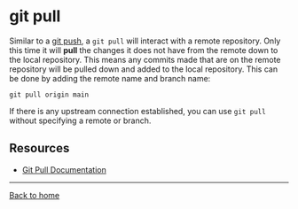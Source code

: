 # git pull
Similar to a [git push](./PUSH.md), a `git pull` will interact with a remote repository. Only this time it will **pull** the changes it does not have from the remote down to the local repository.
This means any commits made that are on the remote repository will be pulled down and added to the local repository. This can be done by adding the remote name and branch name: 
```
git pull origin main
```
If there is any upstream connection established, you can use `git pull` without specifying a remote or branch.
## Resources
- [Git Pull Documentation](https://git-scm.com/docs/git-pull)
---
[Back to home](./README.md)